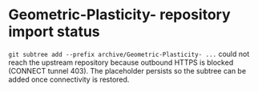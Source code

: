 # Geometric-Plasticity- repository import status

`git subtree add --prefix archive/Geometric-Plasticity- ...` could not reach the upstream repository because outbound HTTPS is blocked (CONNECT tunnel 403). The placeholder persists so the subtree can be added once connectivity is restored.
